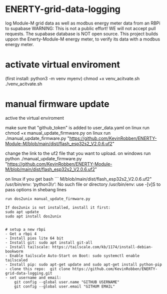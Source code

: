 # ENERTY-grid-data-logging
log Module-M grid data as well as modbus energy meter data from an RBPi to supabase
WARNING: This is not a public effort! WE will not accept pull requests. The supabase database is NOT open source. 
This project builds uppon the Enerty-Module-M energy meter, to verify its data with a modbus energy meter.


# activate virtual enviroment
(first install: python3 -m venv myenv)
chmod +x venv_acitvate.sh
./venv_acitvate.sh


# manual firmware update
active the virtual enviroment

make sure that "github_token" is added to user_data.yaml
on linux run chmod +x manual_update_firmware.py
on linux run ./manual_update_firmware.py "https://github.com/KevinRobben/ENERTY-Module-M/blob/main/dist/flash_esp32s2_V2.0.6.uf2"

change the link to the uf2 file that you want to upload.
on windows run python ./manual_update_firmware.py "https://github.com/KevinRobben/ENERTY-Module-M/blob/main/dist/flash_esp32s2_V2.0.6.uf2"


on linux if you get 
bash ```
M/blob/main/dist/flash_esp32s2_V2.0.6.uf2"
/usr/bin/env: ‘python3\r’: No such file or directory
/usr/bin/env: use -[v]S to pass options in shebang lines
```
run dos2unix manual_update_firmware.py

If dos2unix is not installed, install it first:
sudo apt update
sudo apt install dos2unix


# setup a new rbpi
- Get a rbpi 4
- Install pios lite 64 bit
- Install git: sudo apt install git-all
- Install tailscale: https://tailscale.com/kb/1174/install-debian-bookworm
- Enable tailscale Auto-Start on Boot: sudo systemctl enable tailscaled
- Install pip: sudo apt-get update and sudo apt-get install python-pip
- clone this repo:  git clone https://github.com/KevinRobben/ENERTY-grid-data-logging.git
- set username and email:
    git config --global user.name "GITHUB USERNAME" 
    git config --global user.email "GITHUM EMAIL"